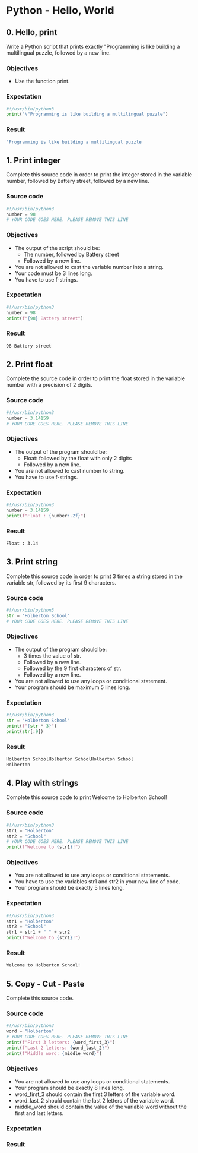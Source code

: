 # Python - Hello, World

## 0. Hello, print
Write a Python script that prints exactly "Programming is like building a multilingual puzzle, followed by a new line.

### Objectives
- Use the function print.

### Expectation
```Python
#!/usr/bin/python3
print("\"Programming is like building a multilingual puzzle")
```
### Result
```bash
"Programming is like building a multilingual puzzle
```

## 1. Print integer
Complete this source code in order to print the integer stored in the variable number, followed by Battery street, followed by a new line.
### Source code
```Python
#!/usr/bin/python3
number = 98
# YOUR CODE GOES HERE. PLEASE REMOVE THIS LINE
```

### Objectives

- The output of the script should be:
	- The number, followed by Battery street
	- Followed by a new line.
- You are not allowed to cast the variable number into a string.
- Your code must be 3 lines long.
- You have to use f-strings.

### Expectation
```Python
#!/usr/bin/python3
number = 98
print(f"{98} Battery street")
```
### Result
```bash
98 Battery street
```

## 2. Print float
Complete the source code in order to print the float stored in the variable number with a precision of 2 digits.
### Source code
```Python
#!/usr/bin/python3
number = 3.14159
# YOUR CODE GOES HERE. PLEASE REMOVE THIS LINE
```

### Objectives
- The output of the program should be:
	- Float: followed by the float with only 2 digits
	- Followed by a new line.
- You are not allowed to cast number to string.
- You have to use f-strings.

### Expectation
```Python
#!/usr/bin/python3
number = 3.14159
print(f"Float : {number:.2f}")
```
### Result
```bash
Float : 3.14
```

## 3. Print string
Complete this source code in order to print 3 times a string stored in the variable str, followed by its first 9 characters.
### Source code
```Python
#!/usr/bin/python3
str = "Holberton School"
# YOUR CODE GOES HERE. PLEASE REMOVE THIS LINE
```

### Objectives
- The output of the program should be:
	- 3 times the value of str.
	- Followed by a new line.
	- Followed by the 9 first characters of str.
	- Followed by a new line.
- You are not allowed to use any loops or conditional statement.
- Your program should be maximum 5 lines long.

### Expectation
```Python
#!/usr/bin/python3
str = "Holberton School"
print(f"{str * 3}")
print(str[:9])
```
### Result
```bash
Holberton SchoolHolberton SchoolHolberton School
Holberton
```

## 4. Play with strings
Complete this source code to print Welcome to Holberton School!
### Source code
```Python
#!/usr/bin/python3
str1 = "Holberton"
str2 = "School"
# YOUR CODE GOES HERE. PLEASE REMOVE THIS LINE
print(f"Welcome to {str1}!")
```

### Objectives
- You are not allowed to use any loops or conditional statements.
- You have to use the variables str1 and str2 in your new line of code.
- Your program should be exactly 5 lines long.

### Expectation
```Python
#!/usr/bin/python3
str1 = "Holberton"
str2 = "School"
str1 = str1 + " " + str2
print(f"Welcome to {str1}!")
```

### Result
```bash
Welcome to Holberton School!
```

## 5. Copy - Cut - Paste
Complete this source code.
### Source code
```Python
#!/usr/bin/python3
word = "Holberton"
# YOUR CODE GOES HERE. PLEASE REMOVE THIS LINE
print(f"First 3 letters: {word_first_3}")
print(f"Last 2 letters: {word_last_2}")
print(f"Middle word: {middle_word}")
```

### Objectives
- You are not allowed to use any loops or conditional statements.
- Your program should be exactly 8 lines long.
- word_first_3 should contain the first 3 letters of the variable word.
- word_last_2 should contain the last 2 letters of the variable word.
- middle_word should contain the value of the variable word without the first and last letters.

### Expectation

### Result

